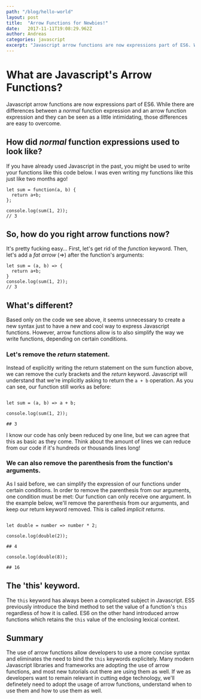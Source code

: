 ```yaml
---
path: "/blog/hello-world"
layout: post
title:  "Arrow Functions for Newbies!"
date:   2017-11-11T19:08:29.962Z
author: Andreas
categories: javascript
excerpt: "Javascript arrow functions are now expressions part of ES6. While there are differences between a *normal* function expression and an arrow function expression and they can be seen as a little intimidating, those differences are easy to overcome."
---
```


# What are Javascript's Arrow Functions?

Javascript arrow functions are now expressions part of ES6. While there are differences between a *normal* function expression and an arrow function expression and they can be seen as a little intimidating, those differences are easy to overcome.

## How did *normal* function expressions used to look like?

If you have already used Javascript in the past, you might be used to write your functions like this code below. I was even writing my functions like this just like two months ago!

```javascript{numberLines: true}
let sum = function(a, b) {
  return a+b;
};

console.log(sum(1, 2));
// 3
```

## So, how do you right arrow functions now?

It's pretty fucking easy... First, let's get rid of the *function* keyword. Then, let's add a *fat arrow* (=>) after the function's arguments:


```javascript{numberLines: true}
let sum = (a, b) => {
  return a+b;
}
console.log(sum(1, 2));
// 3
```

## What's different?

Based only on the code we see above, it seems unnecessary to create a new syntax just to have a new and cool way to express Javascript functions. However, arrow functions allow is to also simplify the way we write functions, depending on certain conditions.

### Let's remove the *return* statement.

Instead of explicitly writing the return statement on the sum function above, we can remove the curly brackets and the *return* keyword. Javascript will understand that we're implicitly asking to return the `a + b` operation. As you can see, our function still works as before:

```javascript{numberLines: true}

let sum = (a, b) => a + b;

console.log(sum(1, 2));

## 3

```

I know our code has only been reduced by one line, but we can agree that this as basic as they come. Think about the amount of lines we can reduce from our code if it's hundreds or thousands lines long!

### We can also remove the parenthesis from the function's arguments.

As I said before, we can simplify the expression of our functions under certain conditions. In order to remove the parenthesis from our arguments, one condition must be met: Our function can only receive one argument. In the example below, we'll remove the parenthesis from our arguments, and keep our return keyword removed. This is called *implicit returns*.

```javascript{numberLines: true}

let double = number => number * 2;

console.log(double(2));

## 4

console.log(double(8));

## 16

```

## The 'this' keyword.

The `this` keyword has always been a complicated subject in Javascript. ES5 previously introduce the bind method to set the value of a function's `this` regardless of how it is called. ES6 on the other hand introduced arrow functions which retains the `this` value of the enclosing lexical context.

## Summary

The use of arrow functions allow developers to use a more concise syntax and eliminates the need to bind the `this` keywords explicitely. Many modern Javascript libraries and frameworks are adopting the use of arrow functions, and most new tutorials out there are using them as well. If we as developers want to remain relevant in cutting edge technology, we'll definetely need to adopt the usage of arrow functions, understand when to use them and how to use them as well.